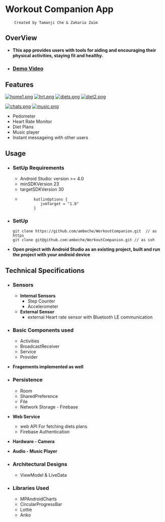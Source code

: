 # Workout Companion App
        Created by Tamanji Che & Zakaria Zaim
## OverView
* **This app provides users with tools for aiding and encouraging their physical activities, staying fit and healthy.**
* ### [Demo Video](https://youtu.be/9b8p7EWVjiM)
## Features
[![home1.png](https://i.postimg.cc/HxWKfXzK/home1.png)](https://postimg.cc/VSTDtS3B) [![hrt.png](https://i.postimg.cc/nzksLbvr/hrt.png)](https://postimg.cc/ZBWYfQsz) [![diets.png](https://i.postimg.cc/7PjpsGvH/diets.png)](https://postimg.cc/LhBChs6w) [![diet2.png](https://i.postimg.cc/NFZ2386k/diet2.png)](https://postimg.cc/PvzqZwFC)

 [![chats.png](https://i.postimg.cc/jq6VLqwZ/chats.png)](https://postimg.cc/yWNpGHTZ) [![music.png](https://i.postimg.cc/506Rp1nQ/music.png)](https://postimg.cc/jwYcSVVR)

* Pedometer
* Heart Rate Monitor
* Diet Plans
* Music player
* Instant messageing with other users

## Usage
* ### SetUp Requirements
    * Android Studio: version >= 4.0
    * minSDKVersion 23
    * targetSDKVersion 30
    *           kotlinOptions {
                   jvmTarget = "1.8"
                }
* ### SetUp 
      git clone https://github.com/ambeche/WorkoutCompanion.git  // as https
      git clone git@github.com:ambeche/WorkoutCompanion.git // as ssh
* **Open project with Android Studio as an existing project, built and run the project with your android device**

## Technical Specifications
* ### Sensors
     * **Internal Sensors**
          * Step Counter
          * Accelerometer
     * **External Sensor**
          * external Heart rate sensor with Bluetooth LE communication

* ### Basic Components used
    * Activities
    * BroadcastReceiver
    * Service
    * Provider
* **Fragements implemented as well**
* ### Persistence
     * Room
     * SharedPreference
     * File
     * Network Storage - Firebase
* **Web Service**
     * web API For fetching diets plans
     * Firebase Authentication
* **Hardware - Camera**
* **Audio - Music Player**
* ### Architectural Designs
     * ViewModel & LiveData
* ### Libraries Used
     * MPAndroidCharts
     * CircularProgressBar
     * Lottie
     * Anko
